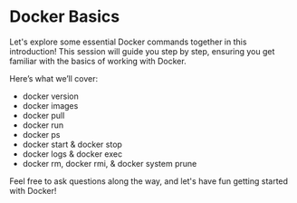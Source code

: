 # Docker Basics

Let's explore some essential Docker commands together in this introduction! This session will guide you step by step, ensuring you get familiar with the basics of working with Docker.

Here’s what we’ll cover:

* docker version
* docker images
* docker pull
* docker run
* docker ps
* docker start & docker stop
* docker logs & docker exec
* docker rm, docker rmi, & docker system prune

Feel free to ask questions along the way, and let's have fun getting started with Docker!
